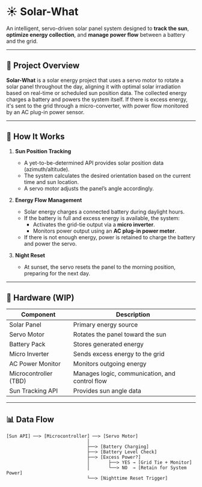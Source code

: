 # ☀️ Solar-What

An intelligent, servo-driven solar panel system designed to **track the sun**, **optimize energy collection**, and **manage power flow** between a battery and the grid.

---

## 📌 Project Overview

**Solar-What** is a solar energy project that uses a servo motor to rotate a solar panel throughout the day, aligning it with optimal solar irradiation based on real-time or scheduled sun position data. The collected energy charges a battery and powers the system itself. If there is excess energy, it's sent to the grid through a micro-converter, with power flow monitored by an AC plug-in power sensor.

---

## 🧠 How It Works

1. **Sun Position Tracking**
   - A yet-to-be-determined API provides solar position data (azimuth/altitude).
   - The system calculates the desired orientation based on the current time and sun location.
   - A servo motor adjusts the panel’s angle accordingly.

2. **Energy Flow Management**
   - Solar energy charges a connected battery during daylight hours.
   - If the battery is full and excess energy is available, the system:
     - Activates the grid-tie output via a **micro inverter**.
     - Monitors power output using an **AC plug-in power meter**.
   - If there is not enough energy, power is retained to charge the battery and power the servo.

3. **Night Reset**
   - At sunset, the servo resets the panel to the morning position, preparing for the next day.

---

## 🔧 Hardware (WIP)

| Component              | Description                                      |
|------------------------|--------------------------------------------------|
| Solar Panel            | Primary energy source                           |
| Servo Motor            | Rotates the panel toward the sun                |
| Battery Pack           | Stores generated energy                         |
| Micro Inverter         | Sends excess energy to the grid                 |
| AC Power Monitor       | Monitors outgoing energy                        |
| Microcontroller (TBD)  | Manages logic, communication, and control flow |
| Sun Tracking API       | Provides sun angle data                         |

---

## 📊 Data Flow

```plaintext
[Sun API] ──> [Microcontroller] ──> [Servo Motor]
                              │
                              ├──> [Battery Charging]
                              ├──> [Battery Level Check]
                              ├──> [Excess Power?]
                              │       ├──> YES → [Grid Tie + Monitor]
                              │       └──> NO  → [Retain for System Power]
                              └──> [Nighttime Reset Trigger]
